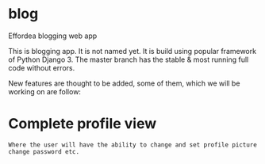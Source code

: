 # blog
Effordea blogging web app

This is blogging app. It is not named yet. It is build using popular framework of Python Django 3.
The master branch has the stable & most running full code without errors.

 New features are thought to be added, some of them, which we will be working on are follow:
 
 # Complete profile view
    Where the user will have the ability to change and set profile picture
    change password etc.
